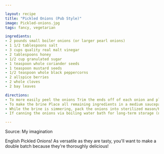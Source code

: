 ```yaml
---

layout: recipe
title: "Pickled Onions (Pub Style)"
image: Pickled-onions.jpg
tags: fancy, vegetarian

ingredients:
- 2 pounds small boiler onions (or larger pearl onions)
- 1 1/2 tablespoons salt
- 3 cups quality real malt vinegar
- 2 tablespoons honey
- 1/2 cup granulated sugar
- 1 teaspoon whole coriander seeds
- 1 teaspoon mustard seeds
- 1/2 teaspoon whole black peppercorns
- 2 allspice berries
- 2 whole cloves
- 2 bay leaves

directions:
- To more easily peel the onions Trim the ends off of each onion and place them in a heat-proof bowl. Pour boiling water over them and let them sit for a minute. Then drain, rinse with cold water and remove the peels. Place the peeled onions in a bowl, sprinkle with the salt and toss to distribute the salt. Cover with a towel or loosely with plastic wrap and let them sit at room temp overnight. Don't let them sit longer than 14 hours or so or the amount of "crunch" will be compromised. Rinse well and drain thoroughly.
- To make the brine Place all remaining ingredients in a medium saucepan and bring to a boil until the sugar is dissolved.
- While the brine is simmering, pack the onions into sterilized mason/Kilner jars. Pour the hot brine over the onions (I pour it through a sieve to collect the spices) and then distribute the spices among the jars. Stick a butter knife or other long object down into the jars to ensure there are no air bubbles. Wipe the jar rims down with a clean, damp cloth. Place the canning lids on the jars (or rubber rings if using) and screw/snap shut while hot to create a vacuum seal. Let the onions cool and then place them somewhere at room temp to mature for at least 3-4 weeks before eating, preferably 6-8 weeks for best flavor. Once opened store them in the fridge where they will keep for 3+ months.
- If canning the onions via boiling water bath for long-term storage (note they will lost much of their crunchiness) Pack the jars as described above and wipe the rims. Stick a butter knife or other long object down into the jars to ensure there are no air bubbles. Place the lids on the jars and screw them on. Process them in a boiling water bath canner. For pint sized jars in altitudes up to 1000 ft, process for 10 minutes (see chart in blog post for higher altitudes). Remove the jars from the canner and let them sit undisturbed for 24 hours. Check to make sure the lids are airtight. Then store them in a cool, dark place where they will keep for up to a year. Once opened store them in the fridge where they will keep for 3+ months.

---
```


Source: My imagination

English Pickled Onions! As versatile as they are tasty, 
you'll want to make a double batch because they're thoroughly delicious!
